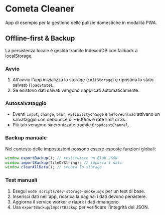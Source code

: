 # Cometa Cleaner

App di esempio per la gestione delle pulizie domestiche in modalità PWA.

## Offline-first & Backup

La persistenza locale è gestita tramite IndexedDB con fallback a localStorage.

### Avvio
1. All'avvio l'app inizializza lo storage (`initStorage`) e ripristina lo stato salvato (`loadState`).
2. Se esistono dati salvati vengono riapplicati automaticamente.

### Autosalvataggio
- Eventi `input`, `change`, `blur`, `visibilitychange` e `beforeunload` attivano un salvataggio con debounce di ~600ms e rate limit di 3s.
- Più tab vengono sincronizzate tramite `BroadcastChannel`.

### Backup manuale
Nel contesto delle impostazioni possono essere esposte funzioni globali:
```js
window.exportBackup(); // restituisce un Blob JSON
window.importBackup(fileOrString); // importa i dati
window.clearAllData(); // svuota lo storage
```

### Test manuali
1. Esegui `node scripts/dev-storage-smoke.mjs` per un test di base.
2. Inserisci dati nell'app, ricarica la pagina: i dati devono persistere.
3. Aggiorna il service worker e riapri: i dati rimangono.
4. Usa `exportBackup`/`importBackup` per verificare l'integrità del JSON.

